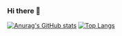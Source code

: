 ### Hi there 👋

<!--
**louzhedong/louzhedong** is a ✨ _special_ ✨ repository because its `README.md` (this file) appears on your GitHub profile.

Here are some ideas to get you started:

- 🔭 I’m currently working on ...
- 🌱 I’m currently learning ...
- 👯 I’m looking to collaborate on ...
- 🤔 I’m looking for help with ...
- 💬 Ask me about ...
- 📫 How to reach me: ...
- 😄 Pronouns: ...
- ⚡ Fun fact: ...
-->

[![Anurag's GitHub stats](https://github-readme-stats.vercel.app/api?username=louzhedong)](https://github.com/anuraghazra/github-readme-stats)
[![Top Langs](https://github-readme-stats.vercel.app/api/top-langs/?username=louzhedong&layout=compact)](https://github.com/anuraghazra/github-readme-stats)

